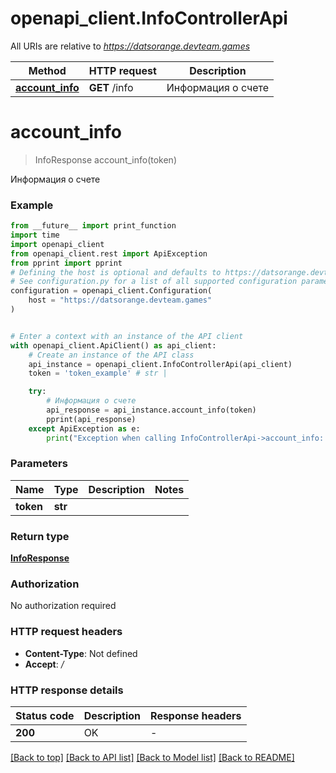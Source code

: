 # openapi_client.InfoControllerApi

All URIs are relative to *https://datsorange.devteam.games*

Method | HTTP request | Description
------------- | ------------- | -------------
[**account_info**](InfoControllerApi.md#account_info) | **GET** /info | Информация о счете


# **account_info**
> InfoResponse account_info(token)

Информация о счете

### Example

```python
from __future__ import print_function
import time
import openapi_client
from openapi_client.rest import ApiException
from pprint import pprint
# Defining the host is optional and defaults to https://datsorange.devteam.games
# See configuration.py for a list of all supported configuration parameters.
configuration = openapi_client.Configuration(
    host = "https://datsorange.devteam.games"
)


# Enter a context with an instance of the API client
with openapi_client.ApiClient() as api_client:
    # Create an instance of the API class
    api_instance = openapi_client.InfoControllerApi(api_client)
    token = 'token_example' # str | 

    try:
        # Информация о счете
        api_response = api_instance.account_info(token)
        pprint(api_response)
    except ApiException as e:
        print("Exception when calling InfoControllerApi->account_info: %s\n" % e)
```

### Parameters

Name | Type | Description  | Notes
------------- | ------------- | ------------- | -------------
 **token** | **str**|  | 

### Return type

[**InfoResponse**](InfoResponse.md)

### Authorization

No authorization required

### HTTP request headers

 - **Content-Type**: Not defined
 - **Accept**: */*

### HTTP response details
| Status code | Description | Response headers |
|-------------|-------------|------------------|
**200** | OK |  -  |

[[Back to top]](#) [[Back to API list]](../README.md#documentation-for-api-endpoints) [[Back to Model list]](../README.md#documentation-for-models) [[Back to README]](../README.md)

